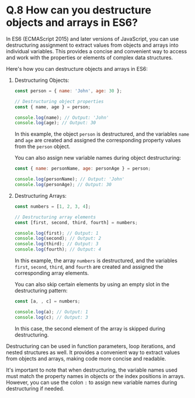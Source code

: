# Q.8 How can you destructure objects and arrays in ES6?

In ES6 (ECMAScript 2015) and later versions of JavaScript, you can use destructuring assignment to extract values from objects and arrays into individual variables. This provides a concise and convenient way to access and work with the properties or elements of complex data structures. 

Here's how you can destructure objects and arrays in ES6:

1. Destructuring Objects:
   ```javascript
   const person = { name: 'John', age: 30 };

   // Destructuring object properties
   const { name, age } = person;

   console.log(name); // Output: 'John'
   console.log(age); // Output: 30
   ```

   In this example, the object `person` is destructured, and the variables `name` and `age` are created and assigned the corresponding property values from the `person` object.

   You can also assign new variable names during object destructuring:
   ```javascript
   const { name: personName, age: personAge } = person;

   console.log(personName); // Output: 'John'
   console.log(personAge); // Output: 30
   ```

2. Destructuring Arrays:
   ```javascript
   const numbers = [1, 2, 3, 4];

   // Destructuring array elements
   const [first, second, third, fourth] = numbers;

   console.log(first); // Output: 1
   console.log(second); // Output: 2
   console.log(third); // Output: 3
   console.log(fourth); // Output: 4
   ```

   In this example, the array `numbers` is destructured, and the variables `first`, `second`, `third`, and `fourth` are created and assigned the corresponding array elements.

   You can also skip certain elements by using an empty slot in the destructuring pattern:
   ```javascript
   const [a, , c] = numbers;

   console.log(a); // Output: 1
   console.log(c); // Output: 3
   ```

   In this case, the second element of the array is skipped during destructuring.

Destructuring can be used in function parameters, loop iterations, and nested structures as well. It provides a convenient way to extract values from objects and arrays, making code more concise and readable.

It's important to note that when destructuring, the variable names used must match the property names in objects or the index positions in arrays. However, you can use the colon `:` to assign new variable names during destructuring if needed.